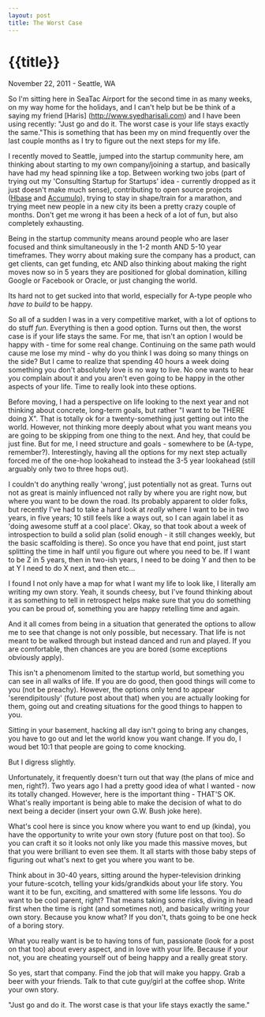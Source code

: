 ```yaml
---
layout: post
title: The Worst Case
---
```


# {{title}}

November 22, 2011 - Seattle, WA

So I'm sitting here in SeaTac Airport for the second time in as many weeks, on my way home for the holidays, and I can't help but be be think of a saying my friend [Haris] (http://www.syedharisali.com) and I have been using recently: "Just go and do it. The worst case is your life stays exactly the same."This is something that has been my on mind frequently over the last couple months as I try to figure out the next steps for my life. 

I recently moved to Seattle, jumped into the startup community here, am thinking about starting to my own company/joining a startup, and basically have had my head spinning like a top. Between working two jobs (part of trying out my 'Consulting Startup for Startups' idea - currently dropped as it just doesn't make much sense), contributing to open source projects ([Hbase](http://org.apache.hbase) and [Accumulo](http://incubator.apache.org/accumulo/)), trying to stay in shape/train for a marathon, and trying meet new people in a new city its been a pretty crazy couple of months.  Don't get me wrong it has been a heck of a lot of fun, but also completely exhausting. 

Being in the startup community means around people who are laser focused and think simultaneously in the 1-2 month AND 5-10 year timeframes. They worry about making sure the company has a product, can get clients, can get funding, etc AND also thinking about making the right moves now so in 5 years they are positioned for global domination, killing Google or Facebook or Oracle, or just changing the world.

Its hard not to get sucked into that world, especially for A-type people who _have to build_ to be happy.

So all of a sudden I was in a very competitive market, with a lot of options to do stuff _fun_. Everything is then a good option. Turns out then, the worst case is if your life stays the same. For me, that isn't an option I would be happy with - time for some real change. Continuing on the same path would cause me lose my mind - why do you think I was doing so many things on the side? But I came to realize that spending 40 hours a week doing something you don't absolutely love is no way to live. No one wants to hear you complain about it and you aren't even going to be happy in the other aspects of your life. Time to really look into these options.

Before moving, I had a perspective on life looking to the next year and not thinking about concrete, long-term goals, but rather "I want to be THERE doing X". That is totally ok for a twenty-something just getting out into the world. However, not thinking more deeply about what you want means you are going to be skipping from one thing to the next. And hey, that could be just fine. But for me, I need structure and goals - somewhere to be (A-type, remember?).  Interestingly, having all the options for my next step actually forced me of the one-hop lookahead to instead the 3-5 year lookahead (still arguably only two to three hops out).

I couldn't do anything really 'wrong', just potentially not as great. Turns out not as great is mainly influenced not rally by where you are right now, but where you want to be down the road. Its probably apparent to older folks, but recently I've had to take a hard look at _really_ where I want to be in two years, in five years; 10 still feels like a ways out, so I can again label it as 'doing awesome stuff at a cool place'. Okay, so that took about a week of introspection to build a solid plan (solid enough - it still changes weekly, but the basic scaffolding is there). So once you have that end point, just start splitting the time in half until you figure out where you need to be. If I want to be Z in 5 years, then in two-ish years, I need to be doing Y and then to be at Y I need to do X next, and then etc...

 I found I not only have a map for what I want my life to look like, I literally am writing my own story. Yeah, it sounds cheesy, but I've found thinking about it as something to tell in retrospect helps make sure that you do something you can be proud of, something you are happy retelling time and again.

And it all comes from being in a situation that generated the options to allow me to see that change is not only possible, but necessary. That life is not meant to be walked through but instead danced and run and played. If you are comfortable, then chances are you are bored (some exceptions obviously apply). 



This isn't a phenomenom limited to the startup world, but something you can see in all walks of life. If you are do good, then good things will come to you (not be preachy). However, the options only tend to appear 'serendipitously' (future post about that) when you are actually looking for them, going out and creating situations for the good things to happen to you. 



Sitting in your basement, hacking all day isn't going to bring any changes, you have to go out and let the world know you want change. If you do, I woud bet 10:1 that people are going to come knocking. 

But I digress slightly. 

Unfortunately, it frequently doesn't turn out that way (the plans of mice and men, right?). Two years ago I had a pretty good idea of what I wanted - now its totally changed. However, here is the important thing - THAT'S OK. What's really important is being able to make the decision of what to do next being a decider (insert your own G.W. Bush joke here).

What's cool here is since you know where you want to end up (kinda), you have the opportunity to write your own story (future post on that too). So you can craft it so it looks not only like you made this massive moves, but that you were brilliant to even see them. It all starts with those baby steps of figuring out what's next to get you where you want to be.

Think about in 30-40 years, sitting around the hyper-television drinking your future-scotch, telling your kids/grandkids about your life story. You want it to be fun, exciting, and smattered with some life lessons. You _do_ want to be cool parent, right? That means taking some risks, diving in head first when the time is right (and sometimes not), and basically writing your own story. Because you know what? If you don't, thats going to be one heck of a boring story. 

What you really want is be to having tons of fun, passionate (look for a post on that too) about every aspect, and in love with your life. Because if your not, you are cheating yourself out of being happy and a really great story.

So yes, start that company. Find the job that will make you happy. Grab a beer with your friends. Talk to that cute guy/girl at the coffee shop. Write your own story. 

"Just go and do it. The worst case is that your life stays exactly the same."
